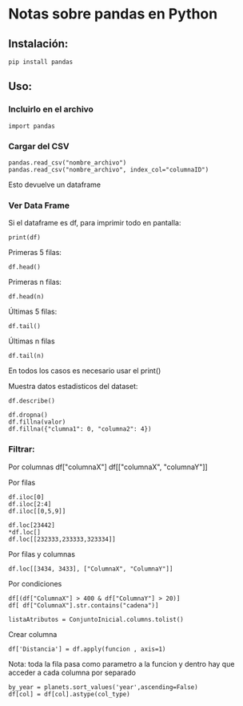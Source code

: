 # Notas sobre pandas en Python

## Instalación:

	pip install pandas

## Uso:
### Incluirlo en el archivo

	import pandas

### Cargar del CSV
	pandas.read_csv("nombre_archivo")
	pandas.read_csv("nombre_archivo", index_col="columnaID") 
Esto devuelve un dataframe 

### Ver Data Frame
Si el dataframe es df, para imprimir todo en pantalla:
	
	print(df)

Primeras 5 filas:
	
	df.head()

Primeras n filas:

	df.head(n)

Últimas 5 filas:
	
	df.tail()

Últimas n filas
	
	df.tail(n)

En todos los casos es necesario usar el print()

Muestra datos estadisticos del dataset:

	df.describe()

	df.dropna()
	df.fillna(valor)
	df.fillna({"clumna1": 0, "columna2": 4})

### Filtrar:
Por columnas
	df["columnaX"]
	df[["columnaX", "columnaY"]]

Por filas

	df.iloc[0]
	df.iloc[2:4]
	df.iloc[[0,5,9]]

	df.loc[23442]
	*df.loc[]
	df.loc[[232333,233333,323334]]

Por filas y columnas
	
	df.loc[[3434, 3433], ["ColumnaX", "ColumnaY"]]

Por condiciones

	df[(df["ColumnaX"] > 400 & df["ColumnaY"] > 20)]
	df[ df["ColumnaX"].str.contains("cadena")]

	listaAtributos = ConjuntoInicial.columns.tolist()

Crear columna

	df['Distancia'] = df.apply(funcion , axis=1)
Nota: toda la fila pasa como parametro a la funcion
y dentro hay que acceder a cada columna por separado

	by_year = planets.sort_values('year',ascending=False)
	df[col] = df[col].astype(col_type)